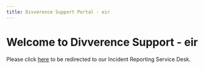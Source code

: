 ```yaml
---
title: Divverence Support Portal - eir
---
```

# Welcome to Divverence Support - eir

Please click [here](https://inpho4u.atlassian.net/servicedesk/customer/portal/9) to be redirected to our Incident Reporting Service Desk.
